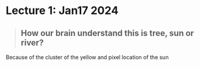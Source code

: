 # Lecture 1: Jan17 2024

> ## How our brain understand this is tree, sun or river?
Because of the cluster of the yellow and pixel location of the sun

